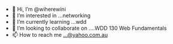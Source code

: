 - 👋 Hi, I’m @wiherewini
- 👀 I’m interested in ...networking
- 🌱 I’m currently learning ...wdd
- 💞️ I’m looking to collaborate on ....WDD 130 Web Fundamentals
- 📫 How to reach me ...@yahoo.com.au

<!---
wiherewini/wiherewini is a ✨ special ✨ repository because its `README.md` (this file) appears on your GitHub profile.
You can click the Preview link to take a look at your changes.
--->
